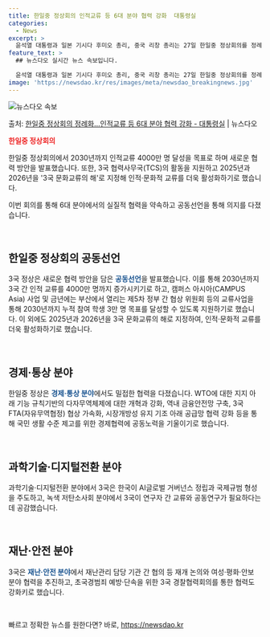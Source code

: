 ```yaml
---
title: 한일중 정상회의 인적교류 등 6대 분야 협력 강화  대통령실
categories:
  - News
excerpt: >
  윤석열 대통령과 일본 기시다 후미오 총리, 중국 리창 총리는 27일 한일중 정상회의를 정례화하는 등 3국 협…
feature_text: >
  ## 뉴스다오 실시간 뉴스 속보입니다.

  윤석열 대통령과 일본 기시다 후미오 총리, 중국 리창 총리는 27일 한일중 정상회의를 정례화하는 등 3국 협…
image: 'https://newsdao.kr/res/images/meta/newsdao_breakingnews.jpg'
---
```


![뉴스다오 속보](https://newsdao.kr/res/images/meta/newsdao_breakingnews.jpg)

<p>출처: <a href="https://newsdao.kr/3922" rel="dofollow">한일중 정상회의 정례화…인적교류 등 6대 분야 협력 강화 - 대통령실</a> | 뉴스다오</p>

<b><span style="color: #ee2323;">한일중 정상회의</span></b>

한일중 정상회의에서 2030년까지 인적교류 4000만 명 달성을 목표로 하며 새로운 협력 방안을 발표했습니다. 또한, 3국 협력사무국(TCS)의 활동을 지원하고 2025년과 2026년을 '3국 문화교류의 해'로 지정해 인적·문화적 교류를 더욱 활성화하기로 했습니다. 

이번 회의를 통해 6대 분야에서의 실질적 협력을 약속하고 공동선언을 통해 의지를 다졌습니다.
<p data-ke-size="size16"> &nbsp;</p>

<h2 data-ke-size="size26">한일중 정상회의 공동선언</h2>

3국 정상은 새로운 협력 방안을 담은 <b><span style="color: #1a5490;">공동선언</span></b>을 발표했습니다. 이를 통해 2030년까지 3국 간 인적 교류를 4000만 명까지 증가시키기로 하고, 캠퍼스 아시아(CAMPUS Asia) 사업 및 금년에는 부산에서 열리는 제5차 정부 간 협상 위원회 등의 교류사업을 통해 2030년까지 누적 참여 학생 3만 명 목표를 달성할 수 있도록 지원하기로 했습니다.
이 외에도 2025년과 2026년을 3국 문화교류의 해로 지정하여, 인적·문화적 교류를 더욱 활성화하기로 했습니다.
<p data-ke-size="size16"> &nbsp;</p>

<h2 data-ke-size="size26">경제·통상 분야</h2>

한일중 정상은 <b><span style="color: #1a5490;">경제·통상 분야</span></b>에서도 밀접한 협력을 다졌습니다. WTO에 대한 지지 아래 기능 규칙기반의 다자무역체제에 대한 개혁과 강화, 역내 금융안전망 구축, 3국 FTA(자유무역협정) 협상 가속화, 시장개방성 유지 기조 아래 공급망 협력 강화 등을 통해 국민 생활 수준 제고를 위한 경제협력에 공동노력을 기울이기로 했습니다.
<p data-ke-size="size16"> &nbsp;</p>

<h2 data-ke-size="size26">과학기술·디지털전환 분야</h2>

과학기술·디지털전환 분야에서 3국은 한국이 AI글로벌 거버넌스 정립과 국제규범 형성을 주도하고, 녹색 저탄소사회 분야에서 3국이 연구자 간 교류와 공동연구가 필요하다는데 공감했습니다.
<p data-ke-size="size16"> &nbsp;</p>

<h2 data-ke-size="size26">재난·안전 분야</h2>

3국은 <b><span style="color: #1a5490;">재난·안전 분야</span></b>에서 재난관리 담당 기관 간 협의 등 재개 논의와 여성·평화·안보 분야 협력을 추진하고, 초국경범죄 예방·단속을 위한 3국 경찰협력회의를 통한 협력도 강화키로 했습니다.
<p data-ke-size="size16"> &nbsp;</p> 

빠르고 정확한 뉴스를 원한다면? 바로, <a href="https://newsdao.kr" rel="dofollow">https://newsdao.kr</a>


